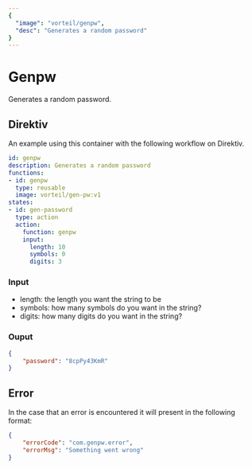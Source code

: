 ```yaml
---
{
  "image": "vorteil/genpw",
  "desc": "Generates a random password"
}
---
```


# Genpw

Generates a random password.

## Direktiv

An example using this container with the following workflow on Direktiv.

```yaml
id: genpw
description: Generates a random password
functions:
- id: genpw
  type: reusable
  image: vorteil/gen-pw:v1
states:
- id: gen-password
  type: action
  action:
    function: genpw
    input:
      length: 10
      symbols: 0
      digits: 3
```

### Input
- length: the length you want the string to be
- symbols: how many symbols do you want in the string?
- digits: how many digits do you want in the string?

### Ouput

```json
{
    "password": "8cpPy43KmR"
}
```

## Error

In the case that an error is encountered it will present in the following format:

```json
{
    "errorCode": "com.genpw.error",
    "errorMsg": "Something went wrong"
}
```